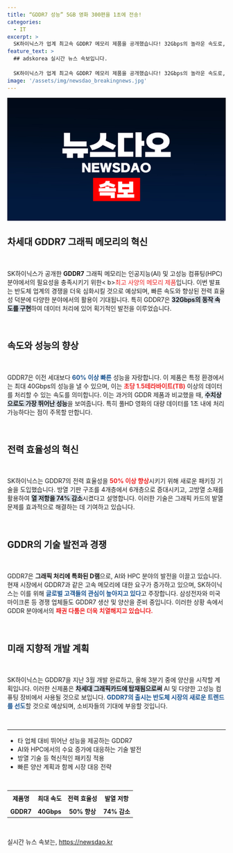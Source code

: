 ```yaml
---
title: “GDDR7 성능” 5GB 영화 300편을 1초에 전송!
categories:
  - IT
excerpt: >
  SK하이닉스가 업계 최고속 GDDR7 메모리 제품을 공개했습니다! 32Gbps의 놀라운 속도로, 풀HD 영화 300편을 단 1초에 처리하며, 경쟁사 제품들과 차별화된 성능을 자랑합니다. AI와 게임 디바이스의 미래가 바뀔 이 혁신을 놓치지 마세요!
feature_text: >
  ## adskorea 실시간 뉴스 속보입니다.

  SK하이닉스가 업계 최고속 GDDR7 메모리 제품을 공개했습니다! 32Gbps의 놀라운 속도로, 풀HD 영화 300편을 단 1초에 처리하며, 경쟁사 제품들과 차별화된 성능을 자랑합니다. AI와 게임 디바이스의 미래가 바뀔 이 혁신을 놓치지 마세요!
image: '/assets/img/newsdao_breakingnews.jpg'
---
```


<p><img src="/assets/img/newsdao_breakingnews.jpg" alt="adskorea 속보" /></p>

<h2 data-ke-size="size26">차세대 GDDR7 그래픽 메모리의 혁신</h2>

<p data-ke-size="size16">&nbsp;</p>

<p>SK하이닉스가 공개한 <b>GDDR7</b> 그래픽 메모리는 인공지능(AI) 및 고성능 컴퓨팅(HPC) 분야에서의 필요성을 충족시키기 위한&lt; b><span style="color: #ee2323;">최고 사양의 메모리 제품</span></b>입니다. 이번 발표는 반도체 업계의 경쟁을 더욱 심화시킬 것으로 예상되며, 빠른 속도와 향상된 전력 효율성 덕분에 다양한 분야에서의 활용이 기대됩니다. 특히 GDDR7은 <b><span style="background-color: #21538527;">32Gbps의 동작 속도를 구현</span></b>하여 데이터 처리에 있어 획기적인 발전을 이루었습니다.</p>

<p data-ke-size="size16">&nbsp;</p>

<h2 data-ke-size="size26">속도와 성능의 향상</h2>

<p data-ke-size="size16">&nbsp;</p>

<p>GDDR7은 이전 세대보다 <b><span style="color: #1a5490;">60% 이상 빠른</span></b> 성능을 자랑합니다. 이 제품은 특정 환경에서는 최대 40Gbps의 성능을 낼 수 있으며, 이는 <b><span style="color: #ee2323;">초당 1.5테라바이트(TB)</span></b> 이상의 데이터를 처리할 수 있는 속도를 의미합니다. 이는 과거의 GDDR 제품과 비교했을 때, <b><span style="background-color: #21538527;">수치상으로도 가장 뛰어난 성능</span></b>을 보여줍니다. 특히 풀HD 영화의 대량 데이터를 1초 내에 처리 가능하다는 점이 주목할 만합니다.</p>

<p data-ke-size="size16">&nbsp;</p>

<h2 data-ke-size="size26">전력 효율성의 혁신</h2>

<p data-ke-size="size16">&nbsp;</p>

<p>SK하이닉스는 GDDR7의 전력 효율성을 <b><span style="color: #ee2323;">50% 이상 향상</span></b>시키기 위해 새로운 패키징 기술을 도입했습니다. 방열 기판 구조를 4개층에서 6개층으로 증대시키고, 고방열 소재를 활용하여 <b><span style="background-color: #21538527;">열 저항을 74% 감소</span></b>시켰다고 설명합니다. 이러한 기술은 그래픽 카드의 발열 문제를 효과적으로 해결하는 데 기여하고 있습니다.</p>

<p data-ke-size="size16">&nbsp;</p>

<h2 data-ke-size="size26">GDDR의 기술 발전과 경쟁</h2>

<p data-ke-size="size16">&nbsp;</p>

<p>GDDR7은 <b>그래픽 처리에 특화된 D램</b>으로, AI와 HPC 분야의 발전을 이끌고 있습니다. 현재 시장에서 GDDR7과 같은 고속 메모리에 대한 요구가 증가하고 있으며, SK하이닉스는 이를 위해 <b><span style="color: #1a5490;">글로벌 고객들의 관심이 높아지고 있다</span></b>고 주장합니다. 삼성전자와 미국 마이크론 등 경쟁 업체들도 GDDR7 생산 및 양산을 준비 중입니다. 이러한 상황 속에서 GDDR 분야에서의 <b><span style="color: #ee2323;">패권 다툼은 더욱 치열해지고 있습니다.</span></b></p>

<p data-ke-size="size16">&nbsp;</p>

<h2 data-ke-size="size26">미래 지향적 개발 계획</h2>

<p data-ke-size="size16">&nbsp;</p>

<p>SK하이닉스는 GDDR7을 지난 3월 개발 완료하고, 올해 3분기 중에 양산을 시작할 계획입니다. 이러한 신제품은 <b><span style="background-color: #21538527;">차세대 그래픽카드에 탑재됨으로써</span></b> AI 및 다양한 고성능 컴퓨팅 장비에서 사용될 것으로 보입니다. <b><span style="color: #1a5490;">GDDR7의 출시는 반도체 시장의 새로운 트렌드를 선도</span></b>할 것으로 예상되며, 소비자들의 기대에 부응할 것입니다.</p>

<p data-ke-size="size16">&nbsp;</p>

<hr>

<ul>
    <li>타 업체 대비 뛰어난 성능을 제공하는 GDDR7</li>
    <li>AI와 HPC에서의 수요 증가에 대응하는 기술 발전</li>
    <li>방열 기술 등 혁신적인 패키징 적용</li>
    <li>빠른 양산 계획과 함께 시장 대응 전략</li>
</ul>

<p data-ke-size="size16">&nbsp;</p>

<table style="width: 100%; border-collapse: collapse;">
    <tr>
        <td style="text-align: center; height: 30px;"><b>제품명</b></td>
        <td style="text-align: center; height: 30px;"><b>최대 속도</b></td>
        <td style="text-align: center; height: 30px;"><b>전력 효율성</b></td>
        <td style="text-align: center; height: 30px;"><b>발열 저항</b></td>
    </tr>
    <tr>
        <td style="text-align: center; height: 17px;"><b>GDDR7</b></td>
        <td style="text-align: center; height: 17px;"><b>40Gbps</b></td>
        <td style="text-align: center; height: 17px;"><b>50% 향상</b></td>
        <td style="text-align: center; height: 17px;"><b>74% 감소</b></td>
    </tr>
</table>

<p data-ke-size="size16">&nbsp;</p>
실시간 뉴스 속보는, <a href="https://newsdao.kr" rel="dofollow">https://newsdao.kr</a>


